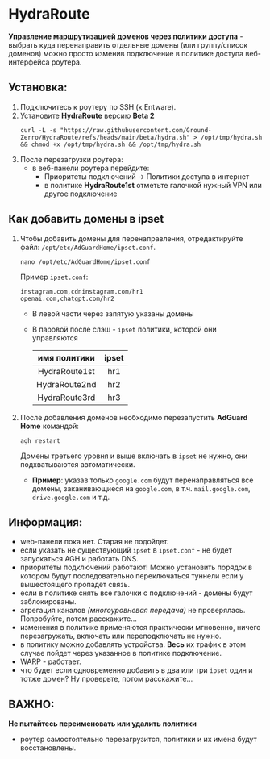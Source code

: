 # HydraRoute

**Управление маршрутизацией доменов через политики доступа** - выбрать куда перенаправить отдельные домены (или группу/список доменов) можно
просто изменив подключение в политике доступа веб-интерфейса роутера.

## Установка:
1. Подключитесь к роутеру по SSH (к Entware).
2. Установите **HydraRoute** версию **Beta 2**
    ```
    curl -L -s "https://raw.githubusercontent.com/Ground-Zerro/HydraRoute/refs/heads/main/beta/hydra.sh" > /opt/tmp/hydra.sh && chmod +x /opt/tmp/hydra.sh && /opt/tmp/hydra.sh
    ```
3. После перезагрузки роутера:
    - в веб-панели роутера перейдите:
      * Приоритеты подключений -> Политики доступа в интернет
      * в политике **HydraRoute1st** отметьте галочкой нужный VPN или другое подключение

## Как добавить домены в ipset
1. Чтобы добавить домены для перенаправления, отредактируйте файл: `/opt/etc/AdGuardHome/ipset.conf`.
    ```
    nano /opt/etc/AdGuardHome/ipset.conf
    ```
   
   Пример `ipset.conf`:
   ```
   instagram.com,cdninstagram.com/hr1
   openai.com,chatgpt.com/hr2
   ```

   * В левой части через запятую указаны домены
   * В паровой после слэш - `ipset` политики, которой они управляются

       |  имя политики   |  ipset  |
       |:---------------:|:-------:|
       |  HydraRoute1st  |   hr1   |
       |  HydraRoute2nd  |   hr2   |
       |  HydraRoute3rd  |   hr3   |

2. После добавления доменов необходимо перезапустить **AdGuard Home** командой:
    ```
    agh restart
    ```
	Домены третьего уровня и выше включать в `ipset` не нужно, они подхватываются автоматически.
	* **Пример**: указав только `google.com` будут перенаправляться все домены, заканивающиеся на `google.com`, в т.ч. `mail.google.com`, `drive.google.com` и т.д.

## Информация:
- web-панели пока нет. Старая не подойдет.
- если указать не существующий `ipset` в `ipset.conf` - не будет запускаться AGH и работать DNS.
- приоритеты подключений работают! Можно установить порядок в котором будут последовательно переключаться туннели
если у вышестоящего пропадёт связь.
- если в политике снять все галочки с подключений - домены будут заблокированы.
- агрегация каналов *(многоуровневая передача)* не проверялась. Попробуйте, потом расскажите...
- изменения в политике применяются практически мгновенно, ничего перезагружать, включать или переподключать не нужно.
- в политику можно добавлять устройства. **Весь** их трафик в этом случае пойдет через указанное в политике подключение.
- WARP - работает.
- что будет если одновременно добавить в два или три `ipset` один и тотже домен? Ну проверьте, потом расскажите...

## ВАЖНО:
**Не пытайтесь переименовать или удалить политики**
- роутер самостоятельно перезагрузится, политики и их имена будут восстановлены.
